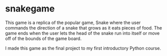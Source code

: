 # snakegame
This game is a replica of the popular game, Snake where the user commands the direction of a snake that grows as it eats pieces of food. The game ends when the user
lets the head of the snake run into itself or move off of the bounds of the game board. 

I made this game as the final project to my first introductory Python course.
